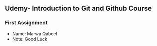 ## Udemy- Introduction to Git and Github Course
### First Assignment

* Name: Marwa Qabeel
* Note: Good Luck
